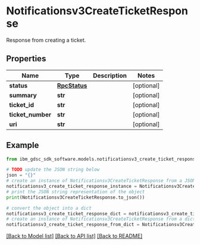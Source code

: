 # Notificationsv3CreateTicketResponse

Response from creating a ticket.

## Properties

Name | Type | Description | Notes
------------ | ------------- | ------------- | -------------
**status** | [**RpcStatus**](RpcStatus.md) |  | [optional] 
**summary** | **str** |  | [optional] 
**ticket_id** | **str** |  | [optional] 
**ticket_number** | **str** |  | [optional] 
**uri** | **str** |  | [optional] 

## Example

```python
from ibm_gdsc_sdk_software.models.notificationsv3_create_ticket_response import Notificationsv3CreateTicketResponse

# TODO update the JSON string below
json = "{}"
# create an instance of Notificationsv3CreateTicketResponse from a JSON string
notificationsv3_create_ticket_response_instance = Notificationsv3CreateTicketResponse.from_json(json)
# print the JSON string representation of the object
print(Notificationsv3CreateTicketResponse.to_json())

# convert the object into a dict
notificationsv3_create_ticket_response_dict = notificationsv3_create_ticket_response_instance.to_dict()
# create an instance of Notificationsv3CreateTicketResponse from a dict
notificationsv3_create_ticket_response_from_dict = Notificationsv3CreateTicketResponse.from_dict(notificationsv3_create_ticket_response_dict)
```
[[Back to Model list]](../README.md#documentation-for-models) [[Back to API list]](../README.md#documentation-for-api-endpoints) [[Back to README]](../README.md)


